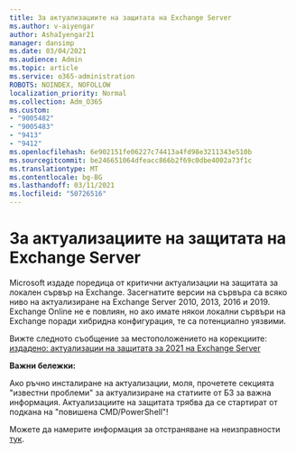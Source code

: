 ```yaml
---
title: За актуализациите на защитата на Exchange Server
ms.author: v-aiyengar
author: AshaIyengar21
manager: dansimp
ms.date: 03/04/2021
ms.audience: Admin
ms.topic: article
ms.service: o365-administration
ROBOTS: NOINDEX, NOFOLLOW
localization_priority: Normal
ms.collection: Adm_O365
ms.custom:
- "9005482"
- "9005483"
- "9413"
- "9412"
ms.openlocfilehash: 6e902151fe06227c74413a4fd98e3211343e510b
ms.sourcegitcommit: be246651064dfeacc866b2f69c0dbe4002a73f1c
ms.translationtype: MT
ms.contentlocale: bg-BG
ms.lasthandoff: 03/11/2021
ms.locfileid: "50726516"
---
```

# <a name="about-exchange-server-security-updates"></a>За актуализациите на защитата на Exchange Server

Microsoft издаде поредица от критични актуализации на защитата за локален сървър на Exchange. Засегнатите версии на сървъра са всяко ниво на актуализиране на Exchange Server 2010, 2013, 2016 и 2019. Exchange Online не е повлиян, но ако имате някои локални сървъри на Exchange поради хибридна конфигурация, те са потенциално уязвими.

Вижте следното съобщение за местоположението на корекциите: [издадено: актуализации на защитата за 2021 на Exchange Server](https://techcommunity.microsoft.com/t5/exchange-team-blog/released-march-2021-exchange-server-security-updates/ba-p/2175901)

**Важни бележки:**

Ако ръчно инсталиране на актуализации, моля, прочетете секцията "известни проблеми" за актуализиране на статиите от БЗ за важна информация. Актуализациите на защитата трябва да се стартират от подкана на "повишена CMD/PowerShell"!

Можете да намерите информация за отстраняване на неизправности [тук](https://aka.ms/exupdatefaq).
